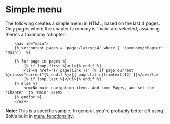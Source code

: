 # Simple menu

The following creates a simple menu in HTML, based on the last 4 pages. Only
pages where the chapter taxonomy is 'main' are selected, assuming there's a
taxonomy 'chapter'.

```
    <nav id="main">
    {% setcontent pages = 'pages/latest/4' where { 'taxonomy/chapter': 'main'}  %}

    {% for page in pages %}
        {% if loop.first %}<ul>{% endif %}
        <li><a href="{{ page|link }}" {% if page|current %}class="current"{% endif %}>{{ page.title|trimtext(12) }}</a></li>
        {% if loop.last %}</ul>{% endif %}
    {% else %}
        <em>No main navigation items. Add some Pages, and set the 'Chapter' to 'Main'.</em>
    {% endfor %}
    </nav>
```

<p class="note"><strong>Note:</strong> This is a specific sample. In general,
you're probably better off using Bolt's built in <a href="/menus">menu
functionality</a>.</p>
